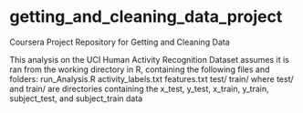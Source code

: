 # getting_and_cleaning_data_project
Coursera Project Repository for Getting and Cleaning Data

This analysis on the UCI Human Activity Recognition Dataset assumes it is ran
from the working directory in R, containing the following files and folders:
    run_Analysis.R
    activity_labels.txt
    features.txt
    test/
    train/
where test/ and train/ are directories containing the x_test, y_test, 
x_train, y_train, subject_test, and subject_train data